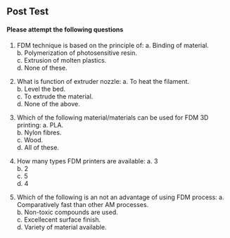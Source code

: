 ## Post Test
#### Please attempt the following questions

1. FDM technique is based on the principle of:
a. Binding of material.<br>
b. Polymerization of photosensitive resin.<br>
c. Extrusion of molten plastics.<br>
d. None of these.<br>

2. What is function of extruder nozzle:
a. To heat the filament.<br>
b. Level the bed.<br>
c. To extrude the material.<br>
d. None of the above.<br>

3. Which of the following material/materials can be used for FDM 3D printing:
a. PLA.<br>
b. Nylon fibres.<br>
c. Wood.<br>
d. All of these.<br>

4. How many types FDM printers are available:
a. 3<br>
b. 2<br>
c. 5<br>
d. 4<br>

5. Which of the following is an not an advantage of using FDM process:
a. Comparatively fast than other AM processes.<br>
b. Non-toxic compounds are used.<br>
c. Excellecent surface finish.<br>
d. Variety of material available.<br>